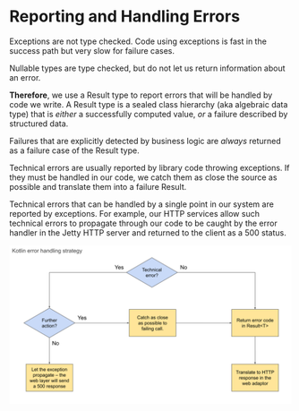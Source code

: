# Reporting and Handling Errors

Exceptions are not type checked.  Code using exceptions is fast in the success path but very slow for failure cases.

Nullable types are type checked, but do not let us return information about an error.

**Therefore**, we use a Result type to report errors that will be handled by code we write.  A Result type is a sealed class hierarchy (aka algebraic data type) that is _either_ a successfully computed value, _or_ a failure described by structured data.

Failures that are explicitly detected by business logic are _always_ returned as a failure case of the Result type.

Technical errors are usually reported by library code throwing exceptions. If they must be handled in our code, we catch them as close the source as possible and translate them into a failure Result.

Technical errors that can be handled by a single point in our system are reported by exceptions.  For example, our HTTP services allow such technical errors to propagate through our code to be caught by the error handler in the Jetty HTTP server and returned to the client as a 500 status. 

![Exception or Result?](error-reporting.svg)

